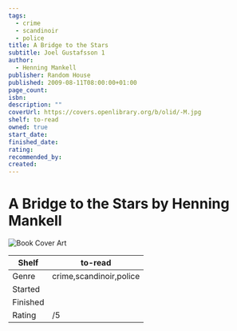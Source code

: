 ```yaml
---
tags:
  - crime
  - scandinoir
  - police
title: A Bridge to the Stars
subtitle: Joel Gustafsson 1
author:
  - Henning Mankell
publisher: Random House
published: 2009-08-11T08:00:00+01:00
page_count: 
isbn: 
description: ""
coverUrl: https://covers.openlibrary.org/b/olid/-M.jpg
shelf: to-read
owned: true
start_date: 
finished_date: 
rating: 
recommended_by: 
created: 
---
```


# A Bridge to the Stars by Henning Mankell

![Book Cover Art](https://covers.openlibrary.org/b/olid/-M.jpg)

| Shelf | to-read |
| --- | --- |
| Genre | crime,scandinoir,police |
| Started |  |
| Finished |  |
| Rating | /5 |

